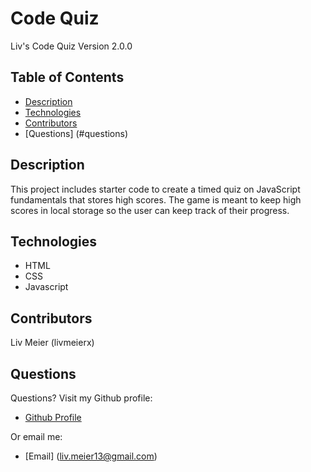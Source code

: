 # Code Quiz
Liv's Code Quiz Version 2.0.0

## Table of Contents
- [Description](#description)
- [Technologies](#technologies)
- [Contributors](#contributors)
- [Questions] (#questions)

## Description
This project includes starter code to create a timed quiz on JavaScript fundamentals that stores high scores. The game is meant to keep high scores in local storage so the user can keep track of their progress. 

## Technologies
- HTML
- CSS
- Javascript

## Contributors
Liv Meier (livmeierx)

## Questions
  Questions? Visit my Github profile:
  - [Github Profile](https://github.com/livmeierx)

  Or email me:
  - [Email] (liv.meier13@gmail.com)